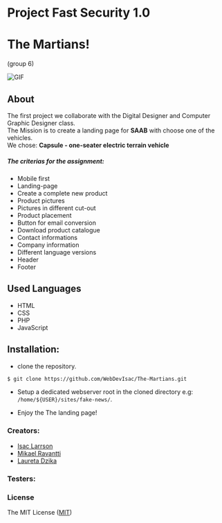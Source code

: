 # Project Fast Security 1.0

# The Martians!
(group 6)

![GIF](https://media.giphy.com/media/99dauSQPLUuIg/giphy.gif)

## About
The first project we collaborate with the Digital Designer and Computer Graphic Designer class. <br>
The Mission is to create a landing page for <b>SAAB</b> with choose one of the vehicles.<br>
We chose: <b>Capsule - one-seater electric terrain vehicle</b>

##### The criterias for the assignment:
- Mobile first
- Landing-page
- Create a complete new product
- Product pictures
- Pictures in different cut-out
- Product placement
- Button for email conversion
- Download product catalogue
- Contact informations
- Company information
- Different language versions
- Header
- Footer



## Used Languages
- HTML
- CSS
- PHP
- JavaScript

## Installation:

- clone the repository.
```sh
$ git clone https://github.com/WebDevIsac/The-Martians.git
```
- Setup a dedicated webserver root in the cloned directory e.g: `/home/${USER}/sites/fake-news/`.

- Enjoy the The landing page!


### Creators:
- [Isac Larrson](https://github.com/WebDevIsac)
- [Mikael Ravantti](https://github.com/MRavantti)
- [Laureta Dzika](https://github.com/xhika)


### Testers:


### License

The MIT License ([MIT](https://raw.githubusercontent.com/MRavantti/fake-news/master/LICENSE))
